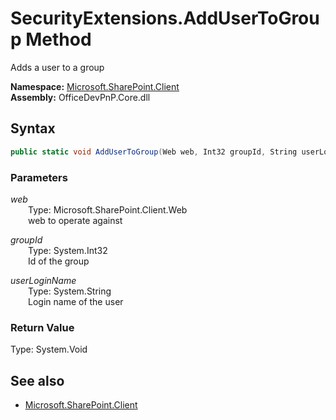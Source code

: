 # SecurityExtensions.AddUserToGroup Method  
Adds a user to a group  

**Namespace:** [Microsoft.SharePoint.Client](Microsoft.SharePoint.Client.md)  
**Assembly:** OfficeDevPnP.Core.dll  
## Syntax
```C#
public static void AddUserToGroup(Web web, Int32 groupId, String userLoginName)
```
### Parameters
*web*  
&emsp;&emsp;Type: Microsoft.SharePoint.Client.Web  
&emsp;&emsp;web to operate against  
  
*groupId*  
&emsp;&emsp;Type: System.Int32  
&emsp;&emsp;Id of the group  
  
*userLoginName*  
&emsp;&emsp;Type: System.String  
&emsp;&emsp;Login name of the user  
  
### Return Value
Type: System.Void  

## See also
- [Microsoft.SharePoint.Client](Microsoft.SharePoint.Client.md)
